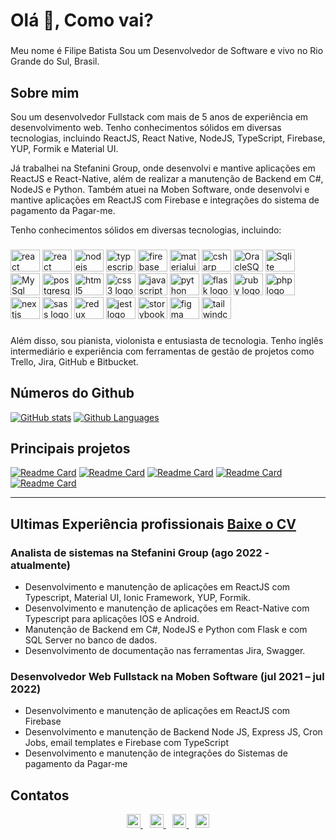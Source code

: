 <h1 align="left">Olá 👋, Como vai?</h1>

###
<p align="left">Meu nome é Filipe Batista Sou um Desenvolvedor de Software e vivo no Rio Grande do Sul, Brasil.</p>

## Sobre mim

Sou um desenvolvedor Fullstack com mais de 5 anos de experiência em desenvolvimento web. 
Tenho conhecimentos sólidos em diversas tecnologias, incluindo ReactJS, React Native, 
NodeJS, TypeScript, Firebase, YUP, Formik e Material UI. 

Já trabalhei na Stefanini Group, onde desenvolvi e mantive aplicações em ReactJS e React-Native, além de realizar a
manutenção de Backend em C#, NodeJS e Python. Também atuei na Moben Software, onde desenvolvi e mantive aplicações 
em ReactJS com Firebase e integrações do sistema de pagamento da Pagar-me. 

Tenho conhecimentos sólidos em diversas tecnologias, incluindo:

###
<div align="left">
  <img src="https://cdn.jsdelivr.net/gh/devicons/devicon/icons/react/react-original.svg" height="35" width="47" alt="react logo" opacity="0.6"  />
  <img src="https://cdn.jsdelivr.net/gh/devicons/devicon/icons/react/react-original.svg" height="35" width="47" alt="react native logo"  />
  <img src="https://cdn.jsdelivr.net/gh/devicons/devicon/icons/nodejs/nodejs-original.svg" height="35" width="47" alt="nodejs logo"  />
  <img src="https://cdn.jsdelivr.net/gh/devicons/devicon/icons/typescript/typescript-original.svg" height="35" width="47" alt="typescript logo"  />
  <img src="https://cdn.jsdelivr.net/gh/devicons/devicon/icons/firebase/firebase-plain.svg" height="35" width="47" alt="firebase logo"  />
  <img src="https://cdn.jsdelivr.net/gh/devicons/devicon/icons/materialui/materialui-plain.svg" height="35" width="47" alt="materialui logo"  />
  <img src="https://cdn.jsdelivr.net/gh/devicons/devicon/icons/csharp/csharp-plain.svg" height="35" width="47" alt="csharp logo"  />
  <img src="https://cdn.jsdelivr.net/gh/devicons/devicon/icons/oracle/oracle-original.svg" height="35" width="47" alt="OracleSQL logo"  />
  <img src="https://cdn.jsdelivr.net/gh/devicons/devicon/icons/sqlite/sqlite-original.svg" height="35" width="47" alt="Sqlite logo"  />
  <img src="https://cdn.jsdelivr.net/gh/devicons/devicon/icons/mysql/mysql-original.svg" height="35" width="47" alt="MySql logo"  />
  <img src="https://cdn.jsdelivr.net/gh/devicons/devicon/icons/postgresql/postgresql-original.svg" height="35" width="47" alt="postgresql logo"  />
  <img src="https://cdn.jsdelivr.net/gh/devicons/devicon/icons/html5/html5-original.svg" height="35" width="47" alt="html5 logo"  />
  <img src="https://cdn.jsdelivr.net/gh/devicons/devicon/icons/css3/css3-original.svg" height="35" width="47" alt="css3 logo"  />
  <img src="https://cdn.jsdelivr.net/gh/devicons/devicon/icons/javascript/javascript-original.svg" height="35" width="47" alt="javascript logo"  />
  <img src="https://cdn.jsdelivr.net/gh/devicons/devicon/icons/python/python-original.svg" height="35" width="47" alt="python logo"  />
  <img src="https://cdn.jsdelivr.net/gh/devicons/devicon/icons/flask/flask-original.svg" height="35" width="47" alt="flask logo"  />
  <img src="https://cdn.jsdelivr.net/gh/devicons/devicon/icons/ruby/ruby-original.svg" height="35" width="47" alt="ruby logo"  />  
  <img src="https://cdn.jsdelivr.net/gh/devicons/devicon/icons/php/php-original.svg" height="35" width="47" alt="php logo"  />
  <img src="https://cdn.jsdelivr.net/gh/devicons/devicon/icons/nextjs/nextjs-original.svg" height="35" width="47" alt="nextjs logo"  />
  <img src="https://cdn.jsdelivr.net/gh/devicons/devicon/icons/sass/sass-original.svg" height="35" width="47" alt="sass logo"  />
  <img src="https://cdn.jsdelivr.net/gh/devicons/devicon/icons/redux/redux-original.svg" height="35" width="47" alt="redux logo"  />
  <img src="https://cdn.jsdelivr.net/gh/devicons/devicon/icons/jest/jest-plain.svg" height="35" width="47" alt="jest logo"  />
  <img src="https://cdn.jsdelivr.net/gh/devicons/devicon/icons/storybook/storybook-original.svg" height="35" width="47" alt="storybook logo"  />
  <img src="https://cdn.jsdelivr.net/gh/devicons/devicon/icons/figma/figma-original.svg" height="35" width="47" alt="figma logo"  />
  <img src="https://cdn.jsdelivr.net/gh/devicons/devicon/icons/tailwindcss/tailwindcss-original.svg" height="35" width="47" alt="tailwindcss logo"  />
</div>

###

Além disso, sou pianista, violonista e entusiasta de tecnologia. Tenho inglês intermediário e experiência com ferramentas de gestão de projetos como Trello, Jira, GitHub e Bitbucket.

## Números do Github 

[![GitHub stats](https://github-readme-stats.vercel.app/api?username=filipeleonelbatista&show_icons=true&hide_border=true&theme=dark)](https://github.com/anuraghazra/github-readme-stats)
[![Github Languages](https://github-readme-stats.vercel.app/api/top-langs/?username=adamalston&hide=html&hide_border=true&layout=compact&langs_count=8&theme=dark)](https://github.com/anuraghazra/github-readme-stats)


## Principais projetos

[![Readme Card](https://github-readme-stats.vercel.app/api/pin/?username=filipeleonelbatista&repo=ifpads&hide_border=true&theme=dark)](https://github.com/filipeleonelbatista/ifpads)
[![Readme Card](https://github-readme-stats.vercel.app/api/pin/?username=filipeleonelbatista&repo=finances-web&hide_border=true&theme=dark)](https://github.com/filipeleonelbatista/finances-web)
[![Readme Card](https://github-readme-stats.vercel.app/api/pin/?username=filipeleonelbatista&repo=whatsapp-sender&hide_border=true&theme=dark)](https://github.com/filipeleonelbatista/whatsapp-sender)
[![Readme Card](https://github-readme-stats.vercel.app/api/pin/?username=filipeleonelbatista&repo=delivery-generic&hide_border=true&theme=dark)](https://github.com/filipeleonelbatista/delivery-generic)
[![Readme Card](https://github-readme-stats.vercel.app/api/pin/?username=filipeleonelbatista&repo=youtube-floating&hide_border=true&theme=dark)](https://github.com/filipeleonelbatista/youtube-floating)

----

## Ultimas Experiência profissionais [Baixe o CV](https://filipeleonelbatista.vercel.app/FilipeBatistaCV.pdf)

### Analista de sistemas na Stefanini Group (ago 2022 - atualmente)

- Desenvolvimento e manutenção de aplicações em ReactJS com Typescript, Material UI, Ionic Framework, YUP, Formik.
- Desenvolvimento e manutenção de aplicações em React-Native com Typescript para aplicações IOS e Android.
- Manutenção de Backend em C#, NodeJS e Python com Flask e com SQL Server no banco de dados.
- Desenvolvimento de documentação nas ferramentas Jira, Swagger.

### Desenvolvedor Web Fullstack na Moben Software (jul 2021 – jul 2022)

- Desenvolvimento e manutenção de aplicações em ReactJS com Firebase
- Desenvolvimento e manutenção de Backend Node JS, Express JS, Cron Jobs, email templates e Firebase com TypeScript
- Desenvolvimento e manutenção de integrações do Sistemas de pagamento da Pagar-me

## Contatos

<p align="center">
  <a href="https://filipeleonelbatista.vercel.app/links">
    <img alt="Meu site" width="22px" src="https://github.com/filipeleonelbatista/filipeleonelbatista/blob/master/assets/worldwide.svg" />
  </a>&ensp;
  <a href="https://www.linkedin.com/in/filipeleonelbatista/">
    <img alt="LinkedIn" width="22px" src="https://github.com/filipeleonelbatista/filipeleonelbatista/blob/master/assets/052-linkedin.svg" />
  </a>&ensp;
  <a href="https://instagram.com/filipeleonelbatista">
    <img alt="Instagram" width="22px" src="https://github.com/filipeleonelbatista/filipeleonelbatista/blob/master/assets/044-instagram.svg" />
  </a>&ensp;
  <a href="https://filipeleonelbatista.vercel.app/">
    <img alt="Meu site" width="22px" src="https://github.com/filipeleonelbatista/filipeleonelbatista/blob/master/assets/worldwide.svg" />
  </a>
</p>


